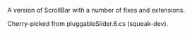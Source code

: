 A version of ScrollBar with a number of fixes and extensions.

Cherry-picked from pluggableSlider.6.cs (squeak-dev).